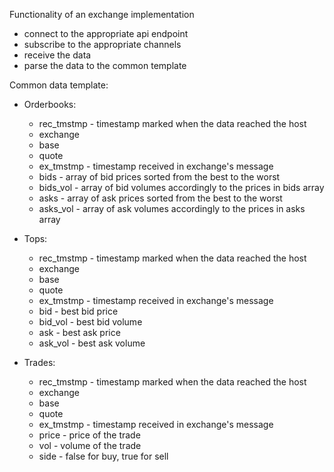 Functionality of an exchange implementation
- connect to the appropriate api endpoint
- subscribe to the appropriate channels
- receive the data
- parse the data to the common template

Common data template:
* Orderbooks:
  - rec_tmstmp - timestamp marked when the data reached the host
  - exchange
  - base
  - quote
  - ex_tmstmp - timestamp received in exchange's message
  - bids - array of bid prices sorted from the best to the worst
  - bids_vol - array of bid volumes accordingly to the prices in bids array
  - asks - array of ask prices sorted from the best to the worst
  - asks_vol - array of ask volumes accordingly to the prices in asks array

* Tops:
  - rec_tmstmp - timestamp marked when the data reached the host
  - exchange
  - base
  - quote
  - ex_tmstmp - timestamp received in exchange's message
  - bid - best bid price
  - bid_vol - best bid volume
  - ask - best ask price
  - ask_vol - best ask volume

* Trades:
  - rec_tmstmp - timestamp marked when the data reached the host
  - exchange
  - base
  - quote
  - ex_tmstmp - timestamp received in exchange's message
  - price - price of the trade
  - vol - volume of the trade
  - side - false for buy, true for sell

